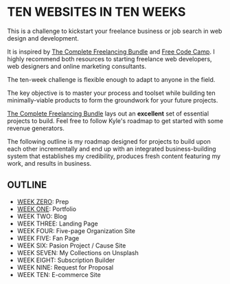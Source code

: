 # TEN WEBSITES IN TEN WEEKS

This is a challenge to kickstart your freelance business or job search in web design and development.

It is inspired by [The Complete Freelancing Bundle](https://studywebdevelopment.com/freelancing.html) and [Free Code Camp](https://www.freecodecamp.org/). I highly recommend both resources to starting freelance web developers, web designers and online marketing consultants.

The ten-week challenge is flexible enough to adapt to anyone in the field.

The key objective is to master your process and toolset while building ten minimally-viable products to form the groundwork for your future projects.

[The Complete Freelancing Bundle](https://studywebdevelopment.com/freelancing.html) lays out an __excellent__ set of essential projects to build. Feel free to follow Kyle's roadmap to get started with some revenue generators.

The following outline is my roadmap designed for projects to build upon each other incrementally and end up with an integrated business-building system that establishes my credibility, produces fresh content featuring my work, and results in business.

## OUTLINE

- [WEEK ZERO](week-0.md): Prep
- [WEEK ONE](week-1.md): Portfolio
- WEEK TWO: Blog
- WEEK THREE: Landing Page
- WEEK FOUR: Five-page Organization Site
- WEEK FIVE: Fan Page
- WEEK SIX: Pasion Project / Cause Site
- WEEK SEVEN: My Collections on Unsplash
- WEEK EIGHT: Subscription Builder
- WEEK NINE: Request for Proposal
- WEEK TEN: E-commerce Site
